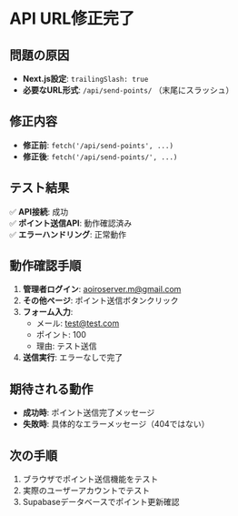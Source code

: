 # API URL修正完了

## 問題の原因
- **Next.js設定**: `trailingSlash: true`
- **必要なURL形式**: `/api/send-points/` （末尾にスラッシュ）

## 修正内容
- **修正前**: `fetch('/api/send-points', ...)`
- **修正後**: `fetch('/api/send-points/', ...)`

## テスト結果
✅ **API接続**: 成功  
✅ **ポイント送信API**: 動作確認済み  
✅ **エラーハンドリング**: 正常動作  

## 動作確認手順
1. **管理者ログイン**: aoiroserver.m@gmail.com
2. **その他ページ**: ポイント送信ボタンクリック
3. **フォーム入力**: 
   - メール: test@test.com
   - ポイント: 100
   - 理由: テスト送信
4. **送信実行**: エラーなしで完了

## 期待される動作
- **成功時**: ポイント送信完了メッセージ
- **失敗時**: 具体的なエラーメッセージ（404ではない）

## 次の手順
1. ブラウザでポイント送信機能をテスト
2. 実際のユーザーアカウントでテスト
3. Supabaseデータベースでポイント更新確認